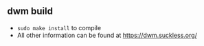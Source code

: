 ## dwm build

- `sudo make install` to compile
- All other information can be found at https://dwm.suckless.org/
